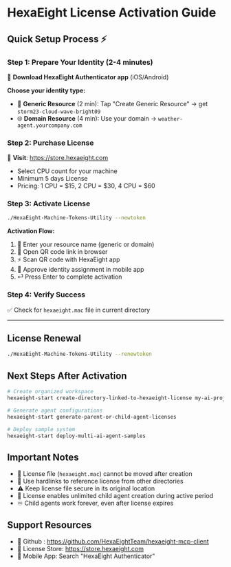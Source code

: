 # HexaEight License Activation Guide

## Quick Setup Process ⚡

### Step 1: Prepare Your Identity (2-4 minutes)
📱 **Download HexaEight Authenticator app** (iOS/Android)

**Choose your identity type:**
- 🎲 **Generic Resource** (2 min): Tap "Create Generic Resource" → get `storm23-cloud-wave-bright09`
- 🌐 **Domain Resource** (4 min): Use your domain → `weather-agent.yourcompany.com`

### Step 2: Purchase License 
🛒 **Visit**: https://store.hexaeight.com
- Select CPU count for your machine
- Minimum 5 days License
- Pricing: 1 CPU = $15, 2 CPU = $30, 4 CPU = $60

### Step 3: Activate License
```bash
./HexaEight-Machine-Tokens-Utility --newtoken
```

**Activation Flow:**
1. 🎯 Enter your resource name (generic or domain)
2. 📱 Open QR code link in browser
3. ⚡ Scan QR code with HexaEight app
4. 🔐 Approve identity assignment in mobile app
5. ⏎ Press Enter to complete activation

### Step 4: Verify Success
✅ Check for `hexaeight.mac` file in current directory

---

## License Renewal
```bash
./HexaEight-Machine-Tokens-Utility --renewtoken
```

## Next Steps After Activation
```bash
# Create organized workspace
hexaeight-start create-directory-linked-to-hexaeight-license my-ai-project

# Generate agent configurations
hexaeight-start generate-parent-or-child-agent-licenses

# Deploy sample system
hexaeight-start deploy-multi-ai-agent-samples
```

## Important Notes
- 📄 License file (`hexaeight.mac`) cannot be moved after creation
- 🔗 Use hardlinks to reference license from other directories
- ⚠️ Keep license file secure in its original location
- 🎯 License enables unlimited child agent creation during active period
- ♾️ Child agents work forever, even after license expires

## Support Resources
- 📖 Github : https://github.com/HexaEightTeam/hexaeight-mcp-client
- 🛒 License Store: https://store.hexaeight.com
- 📱 Mobile App: Search "HexaEight Authenticator"
